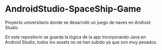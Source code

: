 # AndroidStudio-SpaceShip-Game
Proyecto universitario donde se desarrolló un juego de naves en Android Studio

En este repositorio se guarda la lógica de la app incorporando Java en Android Studio, todos los assets no se han subido ya que son muy pesados.
